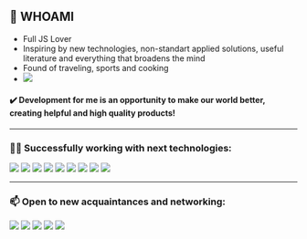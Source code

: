 ## 👋  WHOAMI

- Full JS Lover
- Inspiring by new technologies, non-standart applied solutions, useful literature and everything that broadens the mind
- Found of traveling, sports and cooking
- [<img src="https://img.shields.io/badge/Writing music-FF3300?style=flat-square&logo=SoundCloud&logoColor=white"/>](https://soundcloud.com/sun_rhythms)
#### ✔️ Development for me is an opportunity to make our world better, creating helpful and high quality products!
---

### 👨‍💻 Successfully working with next technologies:
<img src="https://img.shields.io/badge/HTML5-343434?style=for-the-badge&logo=HTML5&logoColor=E34F26"/>  <img src="https://img.shields.io/badge/CSS3-343434?style=for-the-badge&logo=CSS3&logoColor=1572B6"/>  <img src="https://img.shields.io/badge/JavaScript-343434?style=for-the-badge&logo=JavaScript&logoColor=F7DF1E"/>  <img src="https://img.shields.io/badge/React-343434?style=for-the-badge&logo=React&logoColor=61DAFB"/> <img src="https://img.shields.io/badge/Redux-343434?style=for-the-badge&logo=Redux&logoColor=764ABC"/> <img src="https://img.shields.io/badge/ReactRouter-343434?style=for-the-badge&logo=ReactRouter&logoColor=CA4245"/> <img src="https://img.shields.io/badge/TypeScript-343434?style=for-the-badge&logo=TypeScript&logoColor=3178C6"/> <img src="https://img.shields.io/badge/Ionic-343434?style=for-the-badge&logo=Ionic&logoColor=3880FF"/> <img src="https://img.shields.io/badge/MUI-343434?style=for-the-badge&logo=MUI&logoColor=007FFF"/>

---

### 📫 Open to new acquaintances and networking:
[<img src="https://img.shields.io/badge/Telegram-26A5E4?style=for-the-badge&logo=Telegram&logoColor=white"/>](https://t.me/sun_rhythms)  [<img src="https://img.shields.io/badge/LinkedIn-0A66C2?style=for-the-badge&logo=LinkedIn&logoColor=white"/>](https://www.linkedin.com/in/anton-antuskov-714139260/)  [<img src="https://img.shields.io/badge/Facebook-1877F2?style=for-the-badge&logo=Facebook&logoColor=white"/>](https://www.facebook.com/sunrhythmss)  [<img src="https://img.shields.io/badge/Stack Overflow-F58025?style=for-the-badge&logo=Stack Overflow&logoColor=white"/>](https://stackoverflow.com/users/20886939/sun-rhythms)  <img src="https://img.shields.io/badge/anton
-FFE01B?style=for-the-badge&logo=Mail.Ru&logoColor=white"/>
